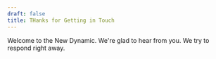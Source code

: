 ```yaml
---
draft: false
title: THanks for Getting in Touch
---
```


Welcome to the New Dynamic. We're glad to hear from you. We try to respond right away.
